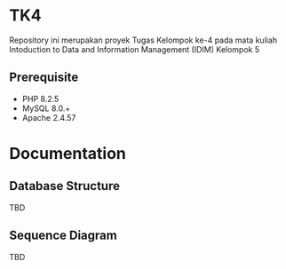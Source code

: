 # TK4
Repository ini merupakan proyek Tugas Kelompok ke-4 pada mata kuliah Intoduction to Data and Information Management (IDIM) Kelompok 5

## Prerequisite
- PHP 8.2.5
- MySQL 8.0.+
- Apache 2.4.57

# Documentation
## Database Structure
TBD

## Sequence Diagram
TBD

